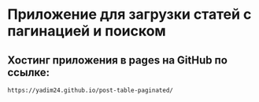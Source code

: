 # Приложение для загрузки статей с пагинацией и поиском

## Хостинг приложения в pages на GitHub по ссылке:

`https://yadim24.github.io/post-table-paginated/`
